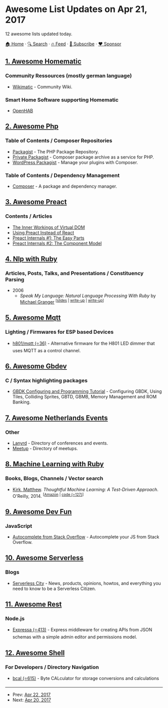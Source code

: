 # Awesome List Updates on Apr 21, 2017

12 awesome lists updated today.

[🏠 Home](/README.md) · [🔍 Search](https://www.trackawesomelist.com/search/) · [🔥 Feed](https://www.trackawesomelist.com/rss.xml) · [📮 Subscribe](https://trackawesomelist.us17.list-manage.com/subscribe?u=d2f0117aa829c83a63ec63c2f&id=36a103854c) · [❤️  Sponsor](https://github.com/sponsors/theowenyoung)



## [1. Awesome Homematic](/content/homematic-community/awesome-homematic/README.md)

### Community Ressources (mostly german language)

*   [Wikimatic](http://www.wikimatic.de/wiki/Hauptseite) - Community Wiki.

### Smart Home Software supporting Homematic

*   [OpenHAB](https://www.openhab.org/)

## [2. Awesome Php](/content/ziadoz/awesome-php/README.md)

### Table of Contents / Composer Repositories

*   [Packagist](https://packagist.org/) - The PHP Package Repository.
*   [Private Packagist](https://packagist.com/) - Composer package archive as a service for PHP.
*   [WordPress Packagist](https://wpackagist.org/) - Manage your plugins with Composer.

### Table of Contents / Dependency Management

*   [Composer](https://getcomposer.org/) - A package and dependency manager.

## [3. Awesome Preact](/content/preactjs/awesome-preact/README.md)

### Contents / Articles

*   [The Inner Workings of Virtual DOM](https://medium.com/@rajaraodv/the-inner-workings-of-virtual-dom-666ee7ad47cf)
*   [Using Preact Instead of React](https://medium.com/@rajaraodv/using-preact-instead-of-react-70f40f53107c)
*   [Preact Internals #1: The Easy Parts](https://medium.com/@asolove/preact-internals-1-the-easy-parts-3a081fa36205#.twnc3doig)
*   [Preact Internals #2: The Component Model](https://medium.com/@asolove/preact-internals-2-the-component-model-36a05e32957b#.8zyec2y9v)

## [4. Nlp with Ruby](/content/arbox/nlp-with-ruby/README.md)

### Articles, Posts, Talks, and Presentations / Constituency Parsing

*   2006
    *   *Speak My Language: Natural Language Processing With Ruby* by [Michael Granger](https://deveiate.org/resume.html) <sup>\[[slides](https://deveiate.org/misc/Speak-My-Language.pdf) |
        [write-up](http://blog.nicksieger.com/articles/2006/10/22/rubyconf-natural-language-generation-and-processing-in-ruby/) |
        [write-up](http://juixe.com/papers/RubyConf2006.pdf)]</sup>

## [5. Awesome Mqtt](/content/hobbyquaker/awesome-mqtt/README.md)

### Lighting / Firmwares for ESP based Devices

*   [h801/mqtt (⭐36)](https://github.com/open-homeautomation/h801/tree/master/mqtt) - Alternative firmware for the H801 LED dimmer that uses MQTT as a control channel.

## [6. Awesome Gbdev](/content/gbdev/awesome-gbdev/README.md)

### C / Syntax highlighting packages

*   [GBDK Configuring and Programming Tutorial](https://videlais.com/2016/07/03/programming-game-boy-games-using-gbdk-part-1-configuring-programming-and-compiling/) - Configuring GBDK, Using Tiles, Colliding Sprites, GBTD, GBMB, Memory Management and ROM Banking.

## [7. Awesome Netherlands Events](/content/awkward/awesome-netherlands-events/README.md)

### Other

*   [Lanyrd](http://lanyrd.com/places/netherlands/) - Directory of conferences and events.
*   [Meetup](https://www.meetup.com/find/?allMeetups=false\&keywords=tech\&radius=100\&userFreeform=netherlands\&gcResults=Netherlands%3ANL%3Anull%3Anull%3Anull%3Anull%3Anull%3A52.132633%3A5.2912659999999505\&change=yes\&sort=member_count) - Directory of meetups.

## [8. Machine Learning with Ruby](/content/arbox/machine-learning-with-ruby/README.md)

### Books, Blogs, Channels / Vector search

*   [Kirk, Matthew](https://twitter.com/mjkirk).
    *Thoughtful Machine Learning: A Test-Driven Approach*. O'Reilly, 2014. <sup>\[[Amazon](https://www.amazon.com/Thoughtful-Machine-Learning-Test-Driven-Approach/dp/1449374069) |
    [code (⭐127)](https://github.com/thoughtfulml/examples)]</sup>

## [9. Awesome Dev Fun](/content/mislavcimpersak/awesome-dev-fun/README.md)

### JavaScript

*   [Autocomplete from Stack Overflow](https://emilschutte.com/stackoverflow-autocomplete/) - Autocomplete your JS from Stack Overflow.

## [10. Awesome Serverless](/content/pmuens/awesome-serverless/README.md)

### Blogs

*   [Serverless City](http://www.serverless.city/) - News, products, opinions, howtos, and everything you need to know to be a Serverless Citizen.

## [11. Awesome Rest](/content/marmelab/awesome-rest/README.md)

### Node.js

*   [Expressa (⭐413)](https://github.com/thomas4019/expressa) - Express middleware for creating APIs from JSON schemas with a simple admin editor and permissions model.

## [12. Awesome Shell](/content/alebcay/awesome-shell/README.md)

### For Developers / Directory Navigation

*   [bcal (⭐615)](https://github.com/jarun/bcal) - Byte CALculator for storage conversions and calculations

---

- Prev: [Apr 22, 2017](/content/2017/04/22/README.md)
- Next: [Apr 20, 2017](/content/2017/04/20/README.md)